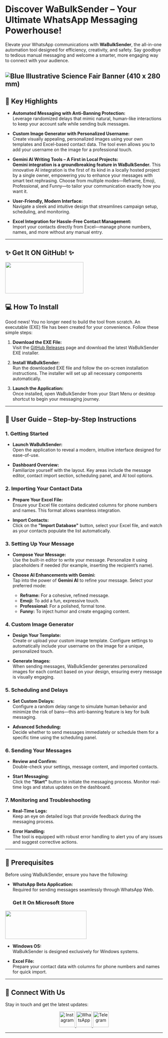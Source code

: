 # Discover WaBulkSender – Your Ultimate WhatsApp Messaging Powerhouse!

Elevate your WhatsApp communications with **WaBulkSender**, the all-in-one automation tool designed for efficiency, creativity, and safety. Say goodbye to tedious manual messaging and welcome a smarter, more engaging way to connect with your audience.

![Blue Illustrative Science Fair Banner (410 x 280 mm)](https://github.com/user-attachments/assets/21789290-68e0-42db-b1e5-2d25d6a33399)
---

## 🚀 Key Highlights

- **Automated Messaging with Anti-Banning Protection:**  
  Leverage randomized delays that mimic natural, human-like interactions to keep your account safe while sending bulk messages.

- **Custom Image Generator with Personalized Username:**  
  Create visually appealing, personalized images using your own templates and Excel-based contact data. The tool even allows you to add your username on the image for a professional touch.

- **Gemini AI Writing Tools – A First in Local Projects:**  
  **Gemini integration is a groundbreaking feature in WaBulkSender.** This innovative AI integration is the first of its kind in a locally hosted project by a single owner, empowering you to enhance your messages with smart text rephrasing. Choose from multiple modes—Reframe, Emoji, Professional, and Funny—to tailor your communication exactly how you want it.

- **User-Friendly, Modern Interface:**  
  Navigate a sleek and intuitive design that streamlines campaign setup, scheduling, and monitoring.

- **Excel Integration for Hassle-Free Contact Management:**  
  Import your contacts directly from Excel—manage phone numbers, names, and more without any manual entry.
---

## ✨ Get It ON GitHub! ✨

<a href="https://github.com/Parth-Sancheti-5/WaBulkSender/releases"><image src="https://raw.githubusercontent.com/flocke/andOTP/master/assets/badges/get-it-on-github.png" height="100" width="250" ></a>


## 💻 How To Install

Good news! You no longer need to build the tool from scratch. An executable (EXE) file has been created for your convenience. Follow these simple steps:

1. **Download the EXE File:**  
   Visit the [GitHub Releases](https://github.com/Parth-Sancheti-5/WaBulkSender/releases) page and download the latest WaBulkSender EXE installer.

2. **Install WaBulkSender:**  
   Run the downloaded EXE file and follow the on-screen installation instructions. The installer will set up all necessary components automatically.

3. **Launch the Application:**  
   Once installed, open WaBulkSender from your Start Menu or desktop shortcut to begin your messaging journey.

---

## 📖 User Guide – Step-by-Step Instructions

### 1. **Getting Started**
- **Launch WaBulkSender:**  
  Open the application to reveal a modern, intuitive interface designed for ease-of-use.

- **Dashboard Overview:**  
  Familiarize yourself with the layout. Key areas include the message editor, contact import section, scheduling panel, and AI tool options.

### 2. **Importing Your Contact Data**
- **Prepare Your Excel File:**  
  Ensure your Excel file contains dedicated columns for phone numbers and names. This format allows seamless integration.
  
- **Import Contacts:**  
  Click on the **"Import Database"** button, select your Excel file, and watch as your contacts populate the list automatically.

### 3. **Setting Up Your Message**
- **Compose Your Message:**  
  Use the built-in editor to write your message. Personalize it using placeholders if needed (for example, inserting the recipient’s name).

- **Choose AI Enhancements with Gemini:**  
  Tap into the power of **Gemini AI** to refine your message. Select your preferred mode:  
  - **Reframe:** For a cohesive, refined message.  
  - **Emoji:** To add a fun, expressive touch.  
  - **Professional:** For a polished, formal tone.  
  - **Funny:** To inject humor and create engaging content.

### 4. **Custom Image Generator**
- **Design Your Template:**  
  Create or upload your custom image template. Configure settings to automatically include your username on the image for a unique, personalized touch.
  
- **Generate Images:**  
  When sending messages, WaBulkSender generates personalized images for each contact based on your design, ensuring every message is visually engaging.

### 5. **Scheduling and Delays**
- **Set Custom Delays:**  
  Configure a random delay range to simulate human behavior and minimize the risk of bans—this anti-banning feature is key for bulk messaging.
  
- **Advanced Scheduling:**  
  Decide whether to send messages immediately or schedule them for a specific time using the scheduling panel.

### 6. **Sending Your Messages**
- **Review and Confirm:**  
  Double-check your settings, message content, and imported contacts.
  
- **Start Messaging:**  
  Click the **"Start"** button to initiate the messaging process. Monitor real-time logs and status updates on the dashboard.

### 7. **Monitoring and Troubleshooting**
- **Real-Time Logs:**  
  Keep an eye on detailed logs that provide feedback during the messaging process.
  
- **Error Handling:**  
  The tool is equipped with robust error handling to alert you of any issues and suggest corrective actions.

---

## 🔧 Prerequisites

Before using WaBulkSender, ensure you have the following:

- **WhatsApp Beta Application:**  
  Required for sending messages seamlessly through WhatsApp Web.

  ### Get It On Microsoft Store
<a href="https://apps.microsoft.com/detail/9nbdxk71nk08?hl=en-US&gl=US"><image src="https://github.com/user-attachments/assets/04c520ba-6c0e-4213-b4c9-c191630d89a6" height="90" width="260" ></a>



- **Windows OS:**  
  WaBulkSender is designed exclusively for Windows systems.

- **Excel File:**  
  Prepare your contact data with columns for phone numbers and names for quick import.

---

## 🤝 Connect With Us

Stay in touch and get the latest updates:

<p align="center">
  <a href="https://instagram.com/parth_sancheti" target="_blank">
    <img src="https://user-images.githubusercontent.com/74038190/235294013-a33e5c43-a01c-43f6-b44d-a406d8b4ab75.gif" alt="Instagram" height="50" width="50" />
  </a>
  <a href="https://wa.me/+918275994253" target="_blank">
    <img src="https://user-images.githubusercontent.com/74038190/235294019-40007353-6219-4ec5-b661-b3c35136dd0b.gif" alt="WhatsApp" height="50" width="50" />
  </a>
  <a href="https://t.me/parth_sancheti" target="_blank">
    <img src="https://github.com/user-attachments/assets/0e431c33-dfa6-463a-8b52-7e729de03b12" alt="Telegram" height="50" width="50" />
  </a>
</p>

---
